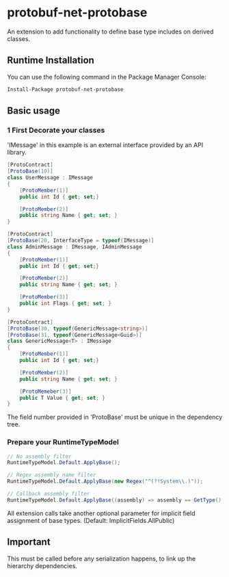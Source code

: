 # protobuf-net-protobase

An extension to add functionality to define base type includes on derived classes.

## Runtime Installation

You can use the following command in the Package Manager Console:
```ps
Install-Package protobuf-net-protobase
```

## Basic usage

### 1 First Decorate your classes
'IMessage' in this example is an external interface provided by an API library.

```csharp
[ProtoContract]
[ProtoBase(10)] 
class UserMessage : IMessage 
{
	[ProtoMember(1)]
	public int Id { get; set;}

	[ProtoMember(2)]
	public string Name { get; set; }
}

[ProtoContract]
[ProtoBase(20, InterfaceType = typeof(IMessage)] 
class AdminMessage : IMessage, IAdminMessage 
{
	[ProtoMember(1)]
	public int Id { get; set;}

	[ProtoMember(2)]
	public string Name { get; set; }

	[ProtoMember(3)]
	public int Flags { get; set; }
}

[ProtoContract]
[ProtoBase(30, typeof(GenericMessage<string>)]
[ProtoBase(31, typeof(GenericMessage<Guid>)]
class GenericMessage<T> : IMessage 
{
	[ProtoMember(1)]
	public int Id { get; set;}

	[ProtoMember(2)]
	public string Name { get; set; }

	[ProtoMemeber(3)]
	public T Value { get; set; }
}
```
The field number provided in 'ProtoBase' must be unique in the dependency tree.

### Prepare your RuntimeTypeModel

```csharp
// No assembly filter
RuntimeTypeModel.Default.ApplyBase();

// Regex assembly name filter 
RuntimeTypeModel.Default.ApplyBase(new Regex("^(?!System\\.)"));

// Callback assembly filter
RuntimeTypeModel.Default.ApplyBase((assembly) => assembly == GetType().Assembly);
```
All extension calls take another optional parameter for implicit field assignment of base types.
(Default: ImplicitFields.AllPublic)

## Important

This must be called before any serialization happens, to link up the hierarchy dependencies.

